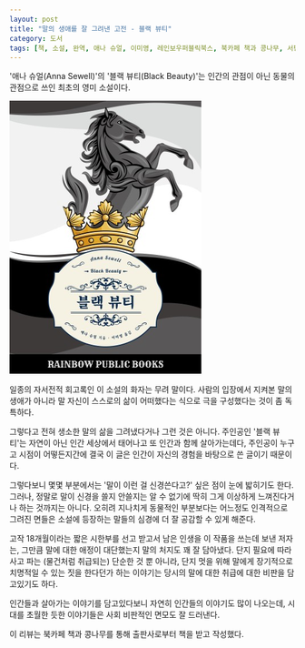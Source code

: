 ```yaml
---
layout: post
title: "말의 생애를 잘 그려낸 고전 - 블랙 뷰티"
category: 도서
tags: [책, 소설, 완역, 애나 슈얼, 이미영, 레인보우퍼블릭북스, 북카페 책과 콩나무, 서평]
---
```


'애나 슈얼(Anna Sewell)'의
'블랙 뷰티(Black Beauty)'는
인간의 관점이 아닌 동물의 관점으로 쓰인 최초의 영미 소설이다.

![표지](/images/black-beauty-book-h480.jpg)

일종의 자서전적 회고록인 이 소설의 화자는 무려 말이다.
사람의 입장에서 지켜본 말의 생애가 아니라
말 자신이 스스로의 삶이 어떠했다는 식으로 극을 구성했다는 것이 좀 독특하다.

그렇다고 전혀 생소한 말의 삶을 그려냈다거나 그런 것은 아니다.
주인공인 '블랙 뷰티'는 자연이 아닌 인간 세상에서 태어나고 또 인간과 함께 살아가는데다,
주인공이 누구고 시점이 어떻든지간에 결국 이 글은 인간이 자신의 경험을 바탕으로 쓴 글이기 때문이다.

그렇다보니 몇몇 부분에서는 '말이 이런 걸 신경쓴다고?' 싶은 점이 눈에 밟히기도 한다.
그러나, 정말로 말이 신경을 쓸지 안쓸지는 알 수 없기에
딱히 그게 이상하게 느껴진다거나 하는 것까지는 아니다.
오히려 지나치게 동물적인 부분보다는 어느정도 인격적으로 그려진 면들은
소설에 등장하는 말들의 심경에 더 잘 공감할 수 있게 해준다.

고작 18개월이라는 짧은 시한부를 선고 받고서
남은 인생을 이 작품을 쓰는데 보낸 저자는,
그만큼 말에 대한 애정이 대단했는지 말의 처지도 꽤 잘 담아냈다.
단지 필요에 따라 사고 파는 (물건처럼 취급되는) 단순한 것 뿐 아니라,
단지 멋을 위해 말에게 장기적으로 치명적일 수 있는 짓을 한다던가 하는 이야기는
당시의 말에 대한 취급에 대한 비판을 담고있기도 하다.

인간들과 살아가는 이야기를 담고있다보니 자연히 인간들의 이야기도 많이 나오는데,
시대를 초월한 듯한 이야기들은 사회 비판적인 면모도 잘 드러낸다.



<div class="im im-info">
이 리뷰는 북카페 책과 콩나무를 통해 출판사로부터 책을 받고 작성했다.
</div>
